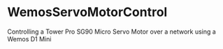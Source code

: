 # WemosServoMotorControl
Controlling a Tower Pro SG90 Micro Servo Motor over a network using a Wemos D1 Mini
